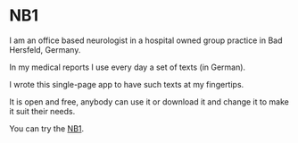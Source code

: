 # NB1

I am an office based neurologist in a hospital owned group practice in Bad Hersfeld, Germany.

In my medical reports I use every day a set of texts (in German).

I wrote this single-page app to have such texts at my fingertips.

It is open and free, anybody can use it or download it and change it to make it suit their needs. 
 
You can try the <a href="NB1.html">NB1</a>.
